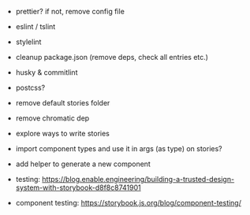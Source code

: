 - prettier? if not, remove config file
- eslint / tslint
- stylelint
- cleanup package.json (remove deps, check all entries etc.)
- husky & commitlint
- postcss?
- remove default stories folder
- remove chromatic dep
- explore ways to write stories
- import component types and use it in args (as type) on stories?
- add helper to generate a new component

- testing: https://blog.enable.engineering/building-a-trusted-design-system-with-storybook-d8f8c8741901
- component testing: https://storybook.js.org/blog/component-testing/
